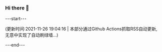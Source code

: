 ### Hi there 👋

---start---

(更新时间:2021-11-26 19:04:16 | 本部分通过Github Actions抓取RSS自动更新, 无意中实现了自动刷绿墙...)

---end---

<!--
**hezhongjie/hezhongjie** is a ✨ _special_ ✨ repository because its `README.md` (this file) appears on your GitHub profile.

Here are some ideas to get you started:

- 🔭 I’m currently working on ...
- 🌱 I’m currently learning ...
- 👯 I’m looking to collaborate on ...
- 🤔 I’m looking for help with ...
- 💬 Ask me about ...
- 📫 How to reach me: ...
- 😄 Pronouns: ...
- ⚡ Fun fact: ...
-->
